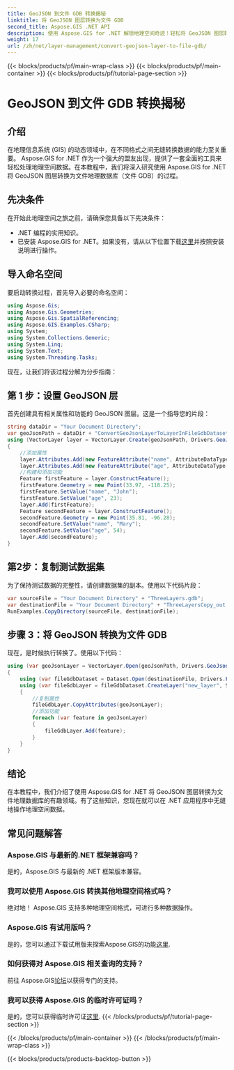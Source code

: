 ```yaml
---
title: GeoJSON 到文件 GDB 转换揭秘
linktitle: 将 GeoJSON 图层转换为文件 GDB
second_title: Aspose.GIS .NET API
description: 使用 Aspose.GIS for .NET 解锁地理空间奇迹！轻松将 GeoJSON 图层转换为文件地理数据库。现在就试试！ #Aspose #GIS
weight: 17
url: /zh/net/layer-management/convert-geojson-layer-to-file-gdb/
---
```


{{< blocks/products/pf/main-wrap-class >}}
{{< blocks/products/pf/main-container >}}
{{< blocks/products/pf/tutorial-page-section >}}

# GeoJSON 到文件 GDB 转换揭秘

## 介绍
在地理信息系统 (GIS) 的动态领域中，在不同格式之间无缝转换数据的能力至关重要。 Aspose.GIS for .NET 作为一个强大的盟友出现，提供了一套全面的工具来轻松处理地理空间数据。在本教程中，我们将深入研究使用 Aspose.GIS for .NET 将 GeoJSON 图层转换为文件地理数据库（文件 GDB）的过程。
## 先决条件
在开始此地理空间之旅之前，请确保您具备以下先决条件：
- .NET 编程的实用知识。
- 已安装 Aspose.GIS for .NET。如果没有，请从以下位置下载[这里](https://releases.aspose.com/gis/net/)并按照安装说明进行操作。
## 导入命名空间
要启动转换过程，首先导入必要的命名空间：
```csharp
using Aspose.Gis;
using Aspose.Gis.Geometries;
using Aspose.Gis.SpatialReferencing;
using Aspose.GIS.Examples.CSharp;
using System;
using System.Collections.Generic;
using System.Linq;
using System.Text;
using System.Threading.Tasks;
```
现在，让我们将该过程分解为分步指南：
## 第 1 步：设置 GeoJSON 层
首先创建具有相关属性和功能的 GeoJSON 图层。这是一个指导您的片段：
```csharp
string dataDir = "Your Document Directory";
var geoJsonPath = dataDir + "ConvertGeoJsonLayerToLayerInFileGdbDataset_out.json";
using (VectorLayer layer = VectorLayer.Create(geoJsonPath, Drivers.GeoJson))
{
    //添加属性
    layer.Attributes.Add(new FeatureAttribute("name", AttributeDataType.String));
    layer.Attributes.Add(new FeatureAttribute("age", AttributeDataType.Integer));
    //构建和添加功能
    Feature firstFeature = layer.ConstructFeature();
    firstFeature.Geometry = new Point(33.97, -118.25);
    firstFeature.SetValue("name", "John");
    firstFeature.SetValue("age", 23);
    layer.Add(firstFeature);
    Feature secondFeature = layer.ConstructFeature();
    secondFeature.Geometry = new Point(35.81, -96.28);
    secondFeature.SetValue("name", "Mary");
    secondFeature.SetValue("age", 54);
    layer.Add(secondFeature);
}
```
## 第2步：复制测试数据集
为了保持测试数据的完整性，请创建数据集的副本。使用以下代码片段：
```csharp
var sourceFile = "Your Document Directory" + "ThreeLayers.gdb";
var destinationFile = "Your Document Directory" + "ThreeLayersCopy_out.gdb";
RunExamples.CopyDirectory(sourceFile, destinationFile);
```
## 步骤 3：将 GeoJSON 转换为文件 GDB
现在，是时候执行转换了。使用以下代码：
```csharp
using (var geoJsonLayer = VectorLayer.Open(geoJsonPath, Drivers.GeoJson))
{
    using (var fileGdbDataset = Dataset.Open(destinationFile, Drivers.FileGdb))
    using (var fileGdbLayer = fileGdbDataset.CreateLayer("new_layer", SpatialReferenceSystem.Wgs84))
    {
        //复制属性
        fileGdbLayer.CopyAttributes(geoJsonLayer);
        //添加功能
        foreach (var feature in geoJsonLayer)
        {
            fileGdbLayer.Add(feature);
        }
    }
}
```
## 结论
在本教程中，我们介绍了使用 Aspose.GIS for .NET 将 GeoJSON 图层转换为文件地理数据库的有趣领域。有了这些知识，您现在就可以在 .NET 应用程序中无缝地操作地理空间数据。
## 常见问题解答
### Aspose.GIS 与最新的.NET 框架兼容吗？
是的，Aspose.GIS 与最新的 .NET 框架版本兼容。
### 我可以使用 Aspose.GIS 转换其他地理空间格式吗？
绝对地！ Aspose.GIS 支持多种地理空间格式，可进行多种数据操作。
### Aspose.GIS 有试用版吗？
是的，您可以通过下载试用版来探索Aspose.GIS的功能[这里](https://releases.aspose.com/).
### 如何获得对 Aspose.GIS 相关查询的支持？
前往 Aspose.GIS[论坛](https://forum.aspose.com/c/gis/33)以获得专门的支持。
### 我可以获得 Aspose.GIS 的临时许可证吗？
是的，您可以获得临时许可证[这里](https://purchase.aspose.com/temporary-license/).
{{< /blocks/products/pf/tutorial-page-section >}}

{{< /blocks/products/pf/main-container >}}
{{< /blocks/products/pf/main-wrap-class >}}

{{< blocks/products/products-backtop-button >}}
